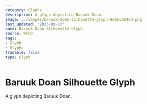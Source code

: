 ```yaml
---
category: Glyphs
description: A glyph depicting Baruuk Doan.
image: ../images/baruuk-doan-silhouette-glyph-86bbcab40d.png
last_updated: '2025-09-17'
name: Baruuk Doan Silhouette Glyph
source: WFCD
tags:
- Glyph
- Glyphs
tradable: false
type: Glyph
---
```


# Baruuk Doan Silhouette Glyph

A glyph depicting Baruuk Doan.

